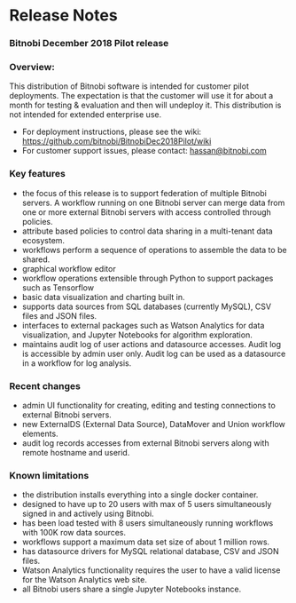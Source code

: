 # Release Notes
### Bitnobi December 2018 Pilot release


### Overview:
This distribution of Bitnobi software is intended for customer pilot deployments. The expectation is that the customer will use it for about a month for testing & evaluation and then will undeploy it.
This distribution is not intended for extended enterprise use. 

* For deployment instructions, please see the wiki: https://github.com/bitnobi/BitnobiDec2018Pilot/wiki
* For customer support issues, please contact: hassan@bitnobi.com


### Key features
* the focus of this release is to support federation of multiple Bitnobi servers. A workflow running on one Bitnobi server can merge data from one or more external Bitnobi servers with access controlled through policies.
* attribute based policies to control data sharing in a multi-tenant data ecosystem.
* workflows perform a sequence of operations to assemble the data to be shared.
* graphical workflow editor 
* workflow operations extensible through Python to support packages such as Tensorflow
* basic data visualization and charting built in.
* supports data sources from SQL databases (currently MySQL), CSV files and JSON files.
* interfaces to external packages such as Watson Analytics for data visualization, and Jupyter Notebooks for algorithm exploration.
* maintains audit log of user actions and datasource accesses. Audit log is accessible by admin user only. Audit log can  be used as a datasource in a workflow for log analysis.


### Recent changes
* admin UI functionality for creating, editing and testing connections to external Bitnobi servers.
* new ExternalDS (External Data Source), DataMover and Union workflow elements.
* audit log records accesses from external Bitnobi servers along with remote hostname and userid.


### Known limitations
* the distribution installs everything into a single docker container. 
* designed to have up to 20 users with max of 5 users simultaneously signed in and actively using Bitnobi. 
* has been load tested with 8 users simultaneously running workflows with 100K row data sources. 
* workflows support a maximum data set size of about 1 million rows. 
* has datasource drivers for MySQL relational database, CSV and JSON files.
* Watson Analytics functionality requires the user to have a valid license for the Watson Analytics web site.
* all Bitnobi users share a single Jupyter Notebooks instance.
